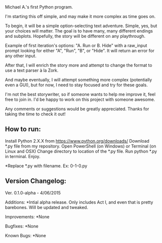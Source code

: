 Michael A.'s first Python program.

I'm starting this off simple, and may make it more complex as time goes on.

To begin, it will be a simple option-selecting text adventure. Simple, yes, but your choices will matter. The goal is to have many, many different endings and subplots. Hopefully, the story will be different on any playthrough.

Example of first iteration's options: "A. Run or B. Hide" with a raw_input prompt looking for either "A", "Run", "B", or "Hide". It will return an error for any other input.

After that, I will enrich the story more and attempt to change the format to use a text parser à la Zork.

And maybe eventually, I will attempt something more complex (potentially even a GUI), 
but for now, I need to stay focused and try for these goals.

I'm not the best storywriter, so if someone wants to help me improve it, feel free to join in. I'd be happy to work on this project with someone awesome.

Any comments or suggestions would be greatly appreciated. Thanks for taking the time to check it out!

How to run:
-----------------
Install Python 2.X.X from https://www.python.org/downloads/
Download *.py file from my repository.
Open PowerShell (on Windows) or Terminal (on Linux and OSX)
Change directory to location of the *.py file.
Run python *.py in terminal.
Enjoy.

*Replace *.py with filename. Ex: 0-1-0.py


Version Changelog:
-----------------

Ver. 0.1.0-alpha - 4/06/2015

  Additions:
  *Intial alpha release. Only includes Act I, and even that is pretty barebones. Will be updated and tweaked.
  
  Improvements:
  *None
  
  Bugfixes:
  *None
  
  Known Bugs:
  *None
